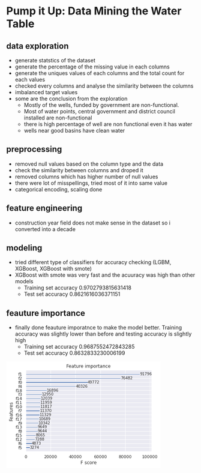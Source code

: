 # Pump it Up: Data Mining the Water Table


## data exploration
  * generate statstics of the dataset
  * generate the percentage of the missing value in each columns
  * generate the uniques values of each columns and the total count for each values
  * checked every columns and analyse the similarity between the columns
  * imbalanced target values
  * some are the conclusion from the exploration
      * Mostly of the wells, funded by government are non-functional.
      * Most of water points,  central government and district council installed are non-functional
      * there is high percentage of well are non functional even it has water
      * wells near good basins have clean water

## preprocessing
  * removed null values based on the column type and the data
  * check the similarity between columns and droped it
  * removed columns which has higher number of null values
  * there were lot of misspellings, tried most of it into same value
  * categorical encoding, scaling done

## feature engineering
  * construction year field does not make sense in the dataset so i converted into a decade

## modeling
  * tried different type of classifiers for accuracy checking (LGBM, XGBoost, XGBoost with smote)
  * XGBoost with smote was very fast and the acuuracy was high than other models 
     * Training set accuracy 0.9702793815631418
     * Test set accuracy 0.8621616036371151

## feauture importance
  * finally done feauture imporatnce to make the model better. Training accuracy was slightly lower than before and testing accuracy is slightly high
     *  Training set accuracy 0.9687552472843285
     *  Test set accuracy 0.8632833230006199

![Feauture imporatnce](https://github.com/lavarthan/Pump-it-Up-Data-Mining-the-Water-Table/blob/master/feauture_imporatancepng.png)


